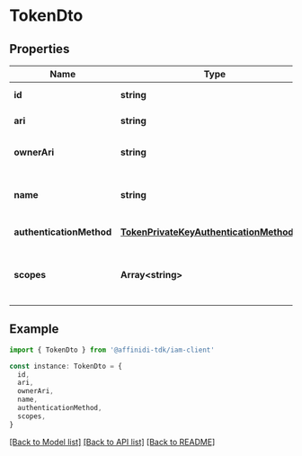 # TokenDto

## Properties

| Name                     | Type                                                                                    | Description                                                 | Notes                  |
| ------------------------ | --------------------------------------------------------------------------------------- | ----------------------------------------------------------- | ---------------------- |
| **id**                   | **string**                                                                              | Token Id                                                    | [default to undefined] |
| **ari**                  | **string**                                                                              | Token ARI                                                   | [default to undefined] |
| **ownerAri**             | **string**                                                                              | The Token owner\&#39;s ARI                                  | [default to undefined] |
| **name**                 | **string**                                                                              | Owner defined Token display name                            | [default to undefined] |
| **authenticationMethod** | [**TokenPrivateKeyAuthenticationMethodDto**](TokenPrivateKeyAuthenticationMethodDto.md) |                                                             | [default to undefined] |
| **scopes**               | **Array&lt;string&gt;**                                                                 | Scopes that will be assigned to the Token on authentication | [default to undefined] |

## Example

```typescript
import { TokenDto } from '@affinidi-tdk/iam-client'

const instance: TokenDto = {
  id,
  ari,
  ownerAri,
  name,
  authenticationMethod,
  scopes,
}
```

[[Back to Model list]](../README.md#documentation-for-models) [[Back to API list]](../README.md#documentation-for-api-endpoints) [[Back to README]](../README.md)
